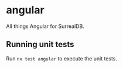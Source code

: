 # angular

All things Angular for SurrealDB.

## Running unit tests

Run `nx test angular` to execute the unit tests.
